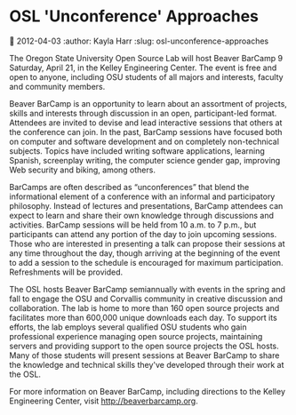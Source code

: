 OSL 'Unconference' Approaches
=============================
:date: 2012-04-03
:author: Kayla Harr
:slug: osl-unconference-approaches

The Oregon State University Open Source Lab will host Beaver BarCamp 9 Saturday,
April 21, in the Kelley Engineering Center. The event is free and open to
anyone, including OSU students of all majors and interests, faculty and
community members.

Beaver BarCamp is an opportunity to learn about an assortment of projects,
skills and interests through discussion in an open, participant-led format.
Attendees are invited to devise and lead interactive sessions that others at the
conference can join. In the past, BarCamp sessions have focused both on computer
and software development and on completely non-technical subjects. Topics have
included writing software applications, learning Spanish, screenplay writing,
the computer science gender gap, improving Web security and biking, among
others.

BarCamps are often described as “unconferences” that blend the informational
element of a conference with an informal and participatory philosophy. Instead
of lectures and presentations, BarCamp attendees can expect to learn and share
their own knowledge through discussions and activities. BarCamp sessions will be
held from 10 a.m. to 7 p.m., but participants can attend any portion of the day
to join upcoming sessions. Those who are interested in presenting a talk can
propose their sessions at any time throughout the day, though arriving at the
beginning of the event to add a session to the schedule is encouraged for
maximum participation. Refreshments will be provided.

The OSL hosts Beaver BarCamp semiannually with events in the spring and fall to
engage the OSU and Corvallis community in creative discussion and collaboration.
The lab is home to more than 160 open source projects and facilitates more than
600,000 unique downloads each day. To support its efforts, the lab employs
several qualified OSU students who gain professional experience managing open
source projects, maintaining servers and providing support to the open source
projects the OSL hosts. Many of those students will present sessions at Beaver
BarCamp to share the knowledge and technical skills they've developed through
their work at the OSL.

For more information on Beaver BarCamp, including directions to the Kelley
Engineering Center, visit http://beaverbarcamp.org.
